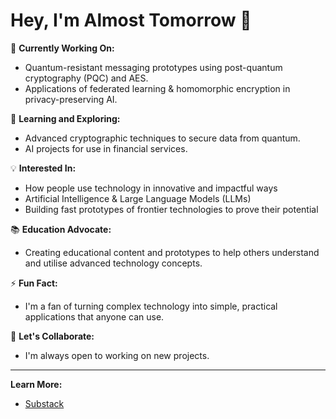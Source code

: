 # Hey, I'm Almost Tomorrow 👋

🔭 **Currently Working On:**
- Quantum-resistant messaging prototypes using post-quantum cryptography (PQC) and AES.
- Applications of federated learning & homomorphic encryption in privacy-preserving AI.

🌱 **Learning and Exploring:**
- Advanced cryptographic techniques to secure data from quantum.
- AI projects for use in financial services.

💡 **Interested In:**
- How people use technology in innovative and impactful ways
- Artificial Intelligence & Large Language Models (LLMs)
- Building fast prototypes of frontier technologies to prove their potential

📚 **Education Advocate:**
- Creating educational content and prototypes to help others understand and utilise advanced technology concepts.

⚡ **Fun Fact:**
- I'm a fan of turning complex technology into simple, practical applications that anyone can use.

🚀 **Let's Collaborate:**
- I'm always open to working on new projects.

---

**Learn More:**
- [Substack](https://almosttomorrow.substack.com/)
